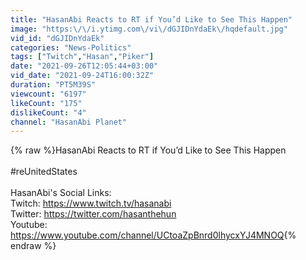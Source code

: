 ```yaml
---
title: "HasanAbi Reacts to RT if You’d Like to See This Happen"
image: "https:\/\/i.ytimg.com\/vi\/dGJIDnYdaEk\/hqdefault.jpg"
vid_id: "dGJIDnYdaEk"
categories: "News-Politics"
tags: ["Twitch","Hasan","Piker"]
date: "2021-09-26T12:05:44+03:00"
vid_date: "2021-09-24T16:00:32Z"
duration: "PT5M39S"
viewcount: "6197"
likeCount: "175"
dislikeCount: "4"
channel: "HasanAbi Planet"
---
```

{% raw %}HasanAbi Reacts to RT if You’d Like to See This Happen<br /><br />#reUnitedStates<br /><br />HasanAbi's Social Links:<br />Twitch: <a rel="nofollow" target="blank" href="https://www.twitch.tv/hasanabi">https://www.twitch.tv/hasanabi</a><br />Twitter: <a rel="nofollow" target="blank" href="https://twitter.com/hasanthehun">https://twitter.com/hasanthehun</a><br />Youtube: <a rel="nofollow" target="blank" href="https://www.youtube.com/channel/UCtoaZpBnrd0lhycxYJ4MNOQ">https://www.youtube.com/channel/UCtoaZpBnrd0lhycxYJ4MNOQ</a>{% endraw %}
